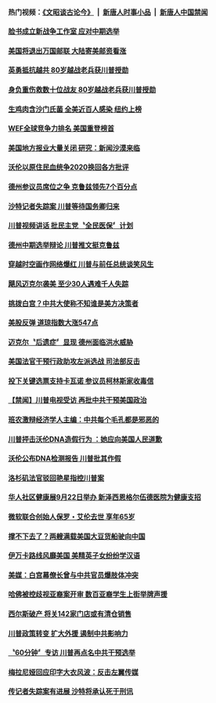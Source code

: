 #### 热门视频：[《文昭谈古论今》](https://github.com/gfw-breaker/wenzhao/blob/master/README.md?t=10181833) &nbsp;|&nbsp; [新唐人时事小品](https://github.com/gfw-breaker/ntdtv-comedy/blob/master/README.md?t=10181833) &nbsp;|&nbsp; [新唐人中国禁闻](https://github.com/gfw-breaker/ntdtv-news/blob/master/README.md?t=10181833)

#### [脸书成立新战争工作室 应对中期选举](../pages/news203/a1395888.md?t=10181833) 

#### [美国将退出万国邮联 大陆寄美邮资看涨](../pages/news203/a1395885.md?t=10181833) 

#### [英勇抵抗越共 80岁越战老兵获川普授勋](../pages/news203/a1395884.md?t=10181833) 

#### [身负重伤救数十位战友  80岁越战老兵获川普授勋](../pages/news203/a1395849.md?t=10181833) 

#### [生鸡肉含沙门氏菌 全美近百人感染 纽约上榜](../pages/news203/a1395805.md?t=10181833) 

#### [WEF全球竞争力排名 美国重登榜首](../pages/news203/a1395788.md?t=10181833) 

#### [美国地方报业大量关闭 研究：新闻沙漠来临](../pages/news203/a1395806.md?t=10181833) 

#### [沃伦以原住民血统争2020换回各方批评](../pages/news203/a1395796.md?t=10181833) 

#### [德州参议员席位之争 克鲁兹领先7个百分点](../pages/news203/a1395790.md?t=10181833) 

#### [沙特记者失踪案 川普等待国务卿归来](../pages/news203/a1395785.md?t=10181833) 

#### [川普视频讲话 批民主党〝全民医保〞计划](../pages/news203/a1395748.md?t=10181833) 

#### [德州中期选举辩论 川普推文挺克鲁兹](../pages/news203/a1395747.md?t=10181833) 

#### [穿越时空画作网络爆红 川普与前任总统谈笑风生](../pages/news203/a1395730.md?t=10181833) 

#### [飓风迈克尔袭美 至少30人遇难千人失踪](../pages/news203/a1395699.md?t=10181833) 

#### [挑拨白宫？中共大使称不知谁是美方决策者](../pages/news203/a1395600.md?t=10181833) 

#### [美股反弹 道琼指数大涨547点](../pages/news203/a1395665.md?t=10181833) 

#### [迈克尔〝后遗症〞显现 德州面临洪水威胁](../pages/news203/a1395645.md?t=10181833) 

#### [美国法官干预行政助攻左派选战 司法部反击](../pages/news203/a1395644.md?t=10181833) 

#### [投下关键选票支持卡瓦诺 参议员柯林斯家收毒信](../pages/news203/a1395611.md?t=10181833) 

#### [【禁闻】川普电视受访 再批中共干预美国政治](../pages/news203/a1395631.md?t=10181833) 

#### [班农激辩经济学人主编：中共每个毛孔都是邪恶的](../pages/news203/a1395621.md?t=10181833) 

#### [川普抨击沃伦DNA造假行为 ：她应向美国人民道歉](../pages/news203/a1395607.md?t=10181833) 

#### [沃伦公布DNA检测报告 川普批其作假](../pages/news203/a1395594.md?t=10181833) 

#### [洛杉矶法官驳回艳星指控川普案](../pages/news203/a1395590.md?t=10181833) 

#### [华人社区健康展9月22日举办 新泽西恩格尔伍德医院为健康支招](../pages/news203/a1390514.md?t=10181833) 

#### [微软联合创始人保罗・艾伦去世 享年65岁](../pages/news203/a1395579.md?t=10181833) 

#### [撑不下去了？两艘满载美国大豆货船驶向中国](../pages/news203/a1395564.md?t=10181833) 

#### [伊万卡路线风靡美国 美精英子女纷纷学汉语](../pages/news203/a1395525.md?t=10181833) 

#### [美媒：白宫幕僚长曾与中共官员爆肢体冲突](../pages/news203/a1395530.md?t=10181833) 

#### [哈佛被控歧视亚裔案开审 数百亚裔学生上街举牌声援](../pages/news203/a1395510.md?t=10181833) 

#### [西尔斯破产 将关142家门店或有清仓销售](../pages/news203/a1395489.md?t=10181833) 

#### [川普政策转变 扩大外援 遏制中共影响力](../pages/news203/a1395504.md?t=10181833) 

#### [〝60分钟〞专访 川普再点名中共干预选举](../pages/news203/a1395502.md?t=10181833) 

#### [梅拉尼娅回应印字大衣风波：反击左翼传媒](../pages/news203/a1395503.md?t=10181833) 

#### [传记者失踪案有进展 沙特将承认死于刑讯](../pages/news203/a1395500.md?t=10181833) 


